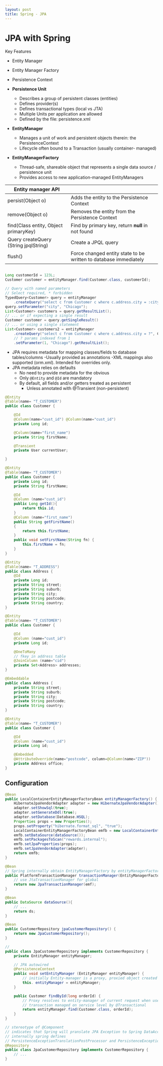 ```yaml
---
layout: post
title: Spring - JPA
---
```

# JPA with Spring

Key Features

- Entity Manager
- Entity Manager Factory
- Persistence Context

- **Persistence Unit**
  - Describes a group of persistent classes (entities)
  - Defines provider(s)
  - Defines transactional types (local vs JTA)
  - Multiple Units per application are allowed
  - Defined by the file: persistence.xml
- **EntityManager**
  - Manages a unit of work and persistent objects therein: the PersistenceContext
  - Lifecycle often bound to a Transaction (usually container- managed)
- **EntityManagerFactory**
  - Thread-safe, shareable object that represents a single data source / persistence unit
  - Provides access to new application-managed EntityManagers

|Entity manager API||
|---|---|
|persist(Object o)|Adds the entity to the Persistence Context|
|remove(Object o)|Removes the entity from the Persistence Context|
|find(Class entity, Object primaryKey)|Find by primary key, return **null** in not found|
|Query createQuery (String jpqlString)|Create a JPQL query|
|flush()|Force changed entity state to be written to database immediately|

```java

Long customerId = 123L;
Customer customer = entityManager.find(Customer.class, customerId);

// Query with named parameters
// Select required, * forbidden
TypedQuery<Customer> query = entityManager
    .createQuery("select c from Customer c where c.address.city = :city", Customer.class);
query.setParameter("city", "Chicago");
List<Customer> customers = query.getResultList();
// ... or if expecting a single result
Customer customer = query.getSingleResult()
// ... or using a single statement
List<Customer> customers2 = entityManager
    .createQuery("select c from Customer c where c.address.city = ?", Customer.class)
    // ? params indexed from 1
    .setParameter(1, "Chicago").getResultList();

```

- JPA requires metadata for mapping classes/fields to database tables/columns
  -Usually provided as annotations
  -XML mappings also supported (orm.xml). Intended for overrides only.
- JPA metadata relies on defaults
  - No need to provide metadata for the obvious
  - Only `@Entity` and `@Id` are mandatory
  - By default, all fields and/or getters treated as persistent
    - Unless annotated with @Transient (non-persistent)

```java
@Entity
@Table(name= "T_CUSTOMER")
public class Customer {

    @Id
    @Column(name="cust_id") @Column(name="cust_id")
    private Long id;

    @Column(name="first_name")
    private String firstName;

    @Transient
    private User currentUser;

}
```

```java
@Entity
@Table(name= "T_CUSTOMER")
public class Customer {
    private Long id;
    private String firstName;

    @Id
    @Column (name="cust_id")
    public Long getId(){
        return this.id;
    }
    @Column (name="first_name")
    public String getFirstName()
    {
        return this.firstName;
    }
    public void setFirstName(String fn) {
        this.firstName = fn;
    }
}
```

```java
@Entity
@Table(name= "T_ADDRESS")
public class Address {
    @Id
    private Long id;
    private String street;
    private String suburb;
    private String city;
    private String postcode;
    private String country;
}

@Entity
@Table(name= "T_CUSTOMER")
public class Customer {

    @Id
    @Column (name="cust_id")
    private Long id;

    @OneToMany
    // fkey in address table
    @JoinColumn (name="cid")
    private Set<Address> addresses;
}
```

```java
@Embeddable
public class Address {
    private String street;
    private String suburb;
    private String city;
    private String postcode;
    private String country;
}

@Entity
@Table(name= "T_CUSTOMER")
public class Customer {

    @Id
    @Column (name="cust_id")
    private Long id;

    @Embedded
    @AttributeOverride(name="postcode", column=@Column(name="ZIP"))
    private Address office;
}
```

## Configuration

```java
@Bean
public LocalContainerEntityManagerFactoryBean entityManagerFactory() {
    HibernateJpaVendorAdapter adapter = new HibernateJpaVendorAdapter();
    adapter.setShowSql(true);
    adapter.setGenerateDdl(true);
    adapter.setDatabase(Database.HSQL);
    Properties props = new Properties();
    props.setProperty("hibernate.format_sql", "true");
    LocalContainerEntityManagerFactoryBean emfb = new LocalContainerEntityManagerFactoryBean();
    emfb.setDataSource(dataSource());
    emfb.setPackagesToScan("rewards.internal");
    emfb.setJpaProperties(props);
    emfb.setJpaVendorAdapter(adapter);
    return emfb;
}

@Bean
// Spring internally obtain EntityManagerFactory by entityManagerFactory.getObject()
public PlatformTransactionManager transactionManager(EntityManagerFactory emf) {
    // use JtaTransactionManager for global
    return new JpaTransactionManager(emf);
}

@Bean
public DataSource dataSource(){
    // ...
    return ds;
}

@Bean
public CustomerRepository jpaCustomerRepository() {
    return new JpaCustomerRepository();
}
```

```java
// 
public class JpaCustomerRepository implements CustomerRepository {
    private EntityManager entityManager;

    // JPA autowired
    @PersistenceContext
    public void setEntityManager (EntityManager entityManager) {
        // initially Entity-manager is a proxy, proxied object created for transaction
        this. entityManager = entityManager;
    }

    public Customer findById(long orderId) {
        // Proxy resolves to entity-manager of current request when used
        // transaction managed on service level by @Transactional
        return entityManager.find(Customer.class, orderId);
    }
}
```

```java
// stereotype of @Component
// indicates that Spring will pranslate JPA Exception to Spring DataAccessException
// internally spring defines
// PersistenceExceptionTranslationPostProcessor and PersistenceExceptionTranslator
@Repository
public class JpaCustomerRepository implements CustomerRepository { 
    // ...
}
```
